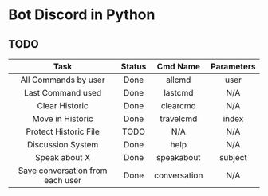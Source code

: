 # Bot Discord in Python

## TODO
|               Task               | Status |   Cmd Name   | Parameters |
|:--------------------------------:|:------:|:------------:|:----------:|
|       All Commands by user       |  Done  |    allcmd    |    user    |
|        Last Command used         |  Done  |   lastcmd    |    N/A     |
|          Clear Historic          |  Done  |   clearcmd   |    N/A     |
|         Move in Historic         |  Done  |  travelcmd   |   index    |
|      Protect Historic File       |  TODO  |     N/A      |    N/A     |
|        Discussion System         |  Done  |     help     |    N/A     |
|          Speak about X           |  Done  |  speakabout  |  subject   |
| Save conversation from each user |  Done  | conversation |    N/A     |